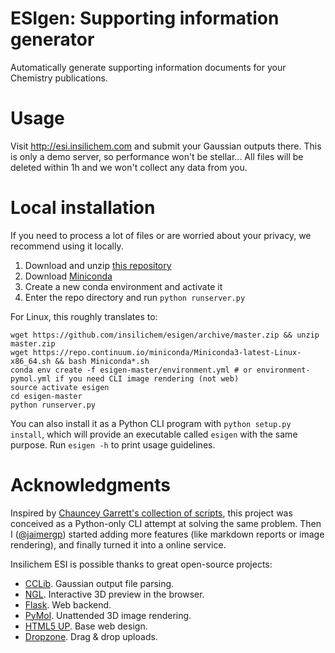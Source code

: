 # ESIgen: Supporting information generator

Automatically generate supporting information documents for your Chemistry publications.

# Usage

Visit http://esi.insilichem.com and submit your Gaussian outputs there. This is only a demo server, so performance won't be stellar... All files will be deleted within 1h and we won't collect any data from you.

# Local installation

If you need to process a lot of files or are worried about your privacy, we recommend using it locally.

1. Download and unzip [this repository](https://github.com/insilichem/esigen)
2. Download [Miniconda](https://conda.io/miniconda.html)
3. Create a new conda environment and activate it
4. Enter the repo directory and run `python runserver.py`

For Linux, this roughly translates to:

```
wget https://github.com/insilichem/esigen/archive/master.zip && unzip master.zip
wget https://repo.continuum.io/miniconda/Miniconda3-latest-Linux-x86_64.sh && bash Miniconda*.sh
conda env create -f esigen-master/environment.yml # or environment-pymol.yml if you need CLI image rendering (not web)
source activate esigen
cd esigen-master
python runserver.py
```

You can also install it as a Python CLI program with `python setup.py install`, which will provide an executable called `esigen` with the same purpose. Run `esigen -h` to print usage guidelines.


# Acknowledgments

Inspired by [Chauncey Garrett's collection of scripts](https://github.com/chauncey-garrett/gaussian-tools), this project was conceived as a Python-only CLI attempt at solving the same problem. Then I ([@jaimergp](https://github.com/jaimergp/)) started adding more features (like markdown reports or image rendering), and finally turned it into a online service.

Insilichem ESI is possible thanks to great open-source projects:

- [CCLib](https://github.com/cclib/cclib). Gaussian output file parsing.
- [NGL](https://github.com/arose/ngl). Interactive 3D preview in the browser.
- [Flask](https://github.com/pallets/flask). Web backend.
- [PyMol](https://sourceforge.net/projects/pymol/). Unattended 3D image rendering.
- [HTML5 UP](https://html5up.net/). Base web design.
- [Dropzone](https://github.com/enyo/dropzone). Drag & drop uploads.